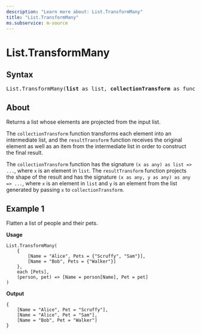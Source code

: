 ```yaml
---
description: "Learn more about: List.TransformMany"
title: "List.TransformMany"
ms.subservice: m-source
---
```

# List.TransformMany

## Syntax

<pre>
List.TransformMany(<b>list</b> as list, <b>collectionTransform</b> as function, <b>resultTransform</b> as function) as list
</pre>

## About

Returns a list whose elements are projected from the input list.

The `collectionTransform` function transforms each element into an intermediate list, and the `resultTransform` function receives the original element as well as an item from the intermediate list in order to construct the final result.

The `collectionTransform` function has the signature `(x as any) as list => ...`, where `x` is an element in `list`. The `resultTransform` function projects the shape of the result and has the signature `(x as any, y as any) as any => ...`, where `x` is an element in `list` and `y` is an element from the list generated by passing `x` to `collectionTransform`.

## Example 1

Flatten a list of people and their pets.

**Usage**

```powerquery-m
List.TransformMany(
    {
        [Name = "Alice", Pets = {"Scruffy", "Sam"}],
        [Name = "Bob", Pets = {"Walker"}]
    },
    each [Pets],
    (person, pet) => [Name = person[Name], Pet = pet]
)
```

**Output**

```powerquery-m
{
    [Name = "Alice", Pet = "Scruffy"],
    [Name = "Alice", Pet = "Sam"],
    [Name = "Bob", Pet = "Walker"]
}
```
